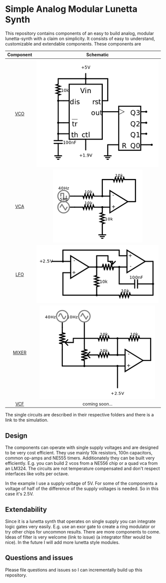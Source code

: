 # Simple Analog Modular Lunetta Synth

This repository contains components of an easy to build analog, modular lunetta-synth with a claim on simplicity. It consists of easy to understand, customizable and extendable components. These components are

| Component | Schematic |
|:-----:|:-----:|
|[VCO](https://github.com/middle-way-approach/analog-modular-lunetta-synth/tree/master/vco)|![VCO](vco/preview.png)|
|[VCA](https://github.com/middle-way-approach/analog-modular-lunetta-synth/tree/master/vca)|![VCA](vca/preview.png)|
|[LFO](https://github.com/middle-way-approach/analog-modular-lunetta-synth/tree/master/lfo)|![LFO](lfo/preview.png)|
|[MIXER](https://github.com/middle-way-approach/analog-modular-lunetta-synth/tree/master/mixer)|![MIXER](mixer/preview.png)|
|[VCF](https://github.com/middle-way-approach/analog-modular-lunetta-synth/tree/master/vcf)|coming soon...|

The single circuits are described in their respective folders and there is a link to the simulation.

## Design 
The components can operate with single supply voltages and are designed to be very cost efficient. They use mainly 10k resistors, 100n capacitors, common op-amps and NE555 timers. Additionately they can be built very efficiently. E.g. you can build 2 vcos from a NE556 chip or a quad vca from an LM324. 
The circuits are not temperature compensated and don't respect interfaces like volts per octave.

In the example I use a supply voltage of 5V. For some of the components a voltage of half of the difference of the supply voltages is needed. So in this case it's 2.5V.

## Extendability
Since it is a lunetta synth that operates on single supply you can integrate logic gates very easily. E.g. use an exor gate to create a ring modulator or try other chips for uncommon results. There are more components to come. Ideas of filter is very welcome (link to issue) (a integrator filter would be nice). In the future I will add more lunetta style modules.

## Questions and issues
Please file questions and issues so I can incrementally build up this repository.
